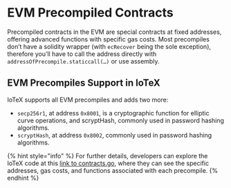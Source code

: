 # EVM Precompiled Contracts

Precompiled contracts in the EVM are special contracts at fixed addresses, offering advanced functions with specific gas costs. Most precompiles don’t have a solidity wrapper (with `ecRecover` being the sole exception), therefore you’ll have to call the address directly with `addressOfPrecompile.staticcall(…)` or use assembly.

## EVM Precompiles Support in IoTeX

IoTeX supports all EVM precompiles and adds two more:&#x20;

* `secp256r1`, at address `0x8001`, is a cryptographic function for elliptic curve operations, and scryptHash, commonly used in password hashing algorithms.
* `scryptHash`, at address `0x8002`, commonly used in password hashing algorithms.

{% hint style="info" %}
For further details, developers can explore the IoTeX code at this [link to contracts.go](https://github.com/iotexproject/go-ethereum/blob/396c87ad912618b530affb6483e87e61adaba405/core/vm/contracts.go#L86), where they can see the specific addresses, gas costs, and functions associated with each precompile.
{% endhint %}
